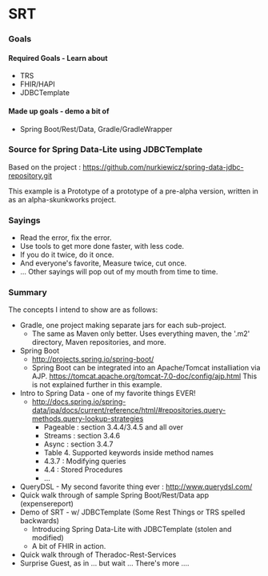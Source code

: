 

# SRT

### Goals

#### Required Goals - Learn about
 * TRS
 * FHIR/HAPI
 * JDBCTemplate

#### Made up goals - demo a bit of
 * Spring Boot/Rest/Data, Gradle/GradleWrapper

### Source for Spring Data-Lite using JDBCTemplate
Based on the project :  https://github.com/nurkiewicz/spring-data-jdbc-repository.git

This example is a Prototype of a prototype of a pre-alpha version, written
in as an alpha-skunkworks project.

### Sayings

 * Read the error, fix the error.
 * Use tools to get more done faster, with less code.
 * If you do it twice, do it once.
 * And everyone's favorite, Measure twice, cut once.
 * ... Other sayings will pop out of my mouth from time to time.

### Summary

The concepts I intend to show are as follows:
 * Gradle, one project making separate jars for each sub-project.
   * The same as Maven only better.  Uses everything maven, the '.m2'
        directory, Maven repositories, and more.
 * Spring Boot
   * http://projects.spring.io/spring-boot/
   * Spring Boot can be integrated into an Apache/Tomcat installiation
        via AJP.  https://tomcat.apache.org/tomcat-7.0-doc/config/ajp.html
        This is not explained further in this example.
 * Intro to Spring Data - one of my favorite things EVER!
   * http://docs.spring.io/spring-data/jpa/docs/current/reference/html/#repositories.query-methods.query-lookup-strategies
     * Pageable : section 3.4.4/3.4.5 and all over
     * Streams : section 3.4.6
     * Async : section 3.4.7
     * Table 4. Supported keywords inside method names
     * 4.3.7 : Modifying queries
     * 4.4 : Stored Procedures
     * ...
 * QueryDSL - My second favorite thing ever : http://www.querydsl.com/
 * Quick walk through of sample Spring Boot/Rest/Data app (expensereport)
 * Demo of SRT - w/ JDBCTemplate (Some Rest Things or TRS spelled backwards)
   * Introducing Spring Data-Lite with JDBCTemplate (stolen and modified)
   * A bit of FHIR in action.
 * Quick walk through of Theradoc-Rest-Services
 * Surprise Guest, as in ... but wait ... There's more ....
